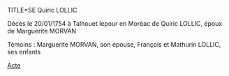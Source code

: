 TITLE=SE Quiric LOLLIC

Décès le 20/01/1754 à Talhouet lepour en Moréac de Quiric LOLLIC, époux de Marguerite MORVAN

Témoins : Marguerite MORVAN, son épouse, François et Mathurin LOLLIC, ses enfants

<a href="https://adecang.github.io/gen/moreac/media/1754_0120_SE_quiric_lollic.jpg">Acte</a>

